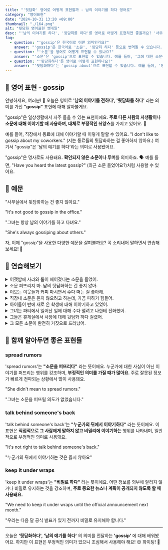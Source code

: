 ```yaml
---
title: "'뒷담화' 영어로 어떻게 표현할까 - 남의 이야기를 하다 영어로"
category: "영어표현"
date: "2024-10-31 13:20 +09:00"
thumbnail: "./164.png"
alt: "뒷담화 영어표현 썸네일"
desc: "'남의 이야기를 하다', '뒷담화를 하다'를 영어로 어떻게 표현하면 좋을까요? '사무실에서 뒷담화하는 건 좋지 않아요.', '그녀는 항상 남의 이야기를 하고 다녀요.' 등을 영어로 표현하는 법을 배워봅시다. 다양한 예문을 통해서 연습하고 본인의 표현으로 만들어 보세요."
faq:
  - question: "'gossip'은 한국어로 어떤 의미인가요?"
    answer: "'gossip'은 한국어로 '소문', '뒷담화 하다' 등으로 번역될 수 있습니다. 주로 다른 사람에 대한 비밀이나 개인적인 정보를 주고받는 대화를 의미합니다."
  - question: "'소문'을 영어로 어떻게 표현할 수 있나요?"
    answer: "'소문'은 'gossip'으로 표현할 수 있습니다. 예를 들어, '그에 대한 소문이 돌고 있어'는 'There's a lot of gossip about him'으로 말할 수 있습니다."
  - question: "'뒷담화하다'를 영어로 어떻게 표현하나요?"
    answer: "'뒷담화하다'는 'gossip about'으로 표현할 수 있습니다. 예를 들어, '동료들의 뒷담화하는 건 좋지 않아'는 'It's not good to gossip about coworkers'로 표현할 수 있습니다."
---
```


## 🌟 영어 표현 - gossip

안녕하세요, 여러분! 👋 오늘은 영어로 **'남의 이야기를 전하다', '뒷담화를 하다'** 라는 의미를 가진 **"gossip"** 표현에 대해 알아볼게요.

"gossip"은 일상생활에서 자주 들을 수 있는 표현이에요. **주로 다른 사람의 사생활이나 소문에 대해 이야기할 때 사용하며, 대체로 부정적인 뉘앙스**를 가지고 있어요. 🤫

예를 들어, 직장에서 동료에 대해 이야기할 때 이렇게 말할 수 있어요. "I don't like to gossip about my coworkers." (저는 동료들의 뒷담화하는 걸 좋아하지 않아요.) 여기서 "gossip"은 '남의 얘기를 하다'라는 의미로 사용됐어요.

"gossip"은 명사로도 사용돼요. **확인되지 않은 소문이나 루머**를 의미하죠. 🗣️ 예를 들면, "Have you heard the latest gossip?" (최근 소문 들었어요?)처럼 사용할 수 있어요.

<script async src="https://pagead2.googlesyndication.com/pagead/js/adsbygoogle.js?client=ca-pub-1465612013356152"
     crossorigin="anonymous"></script>
<!-- engple-horizontal-ad -->

<ins class="adsbygoogle"
     style="display:block"
     data-ad-client="ca-pub-1465612013356152"
     data-ad-slot="2106896038"
     data-ad-format="auto"
     data-full-width-responsive="true"></ins>

<script>
     (adsbygoogle = window.adsbygoogle || []).push({});
</script>

## 📖 예문

"사무실에서 뒷담화하는 건 좋지 않아요."

"It's not good to gossip in the office."

"그녀는 항상 남의 이야기를 하고 다녀요."

"She's always gossiping about others."

자, 이제 "gossip"을 사용한 다양한 예문을 살펴볼까요? 꼭 소리내어 말하면서 연습해보세요! 🎯

## 💬 연습해보기

<details>
<summary>어젯밤에 사라와 톰이 헤어졌다는 소문을 들었어.</summary>
<span>I heard some gossip about Sarah and Tom breaking up last night.</span>
</details>

<details>
<summary>소문 퍼뜨리지 마. 남의 뒷담화하는 건 좋지 않아.</summary>
<span>Stop spreading gossip. It's not cool to talk about people behind their backs.</span>
</details>

<details>
<summary>이모는 이웃들과 커피 마시면서 수다 떠는 걸 좋아해.</summary>
<span>My aunt loves to gossip over coffee with her neighbors.</span>
</details>

<details>
<summary>직장내 소문은 듣지 않으려고 하는데, 가끔 피하기 힘들어.</summary>
<span>I <a href="/blog/in-english/117.try-to/">try not to</a> listen to <a href="/blog/in-english/048.workplace/">workplace</a> gossip, but sometimes it's hard to avoid.</span>
</details>

<details>
<summary>아이들이 반에 새로 온 학생에 대해 이야기하고 있었어.</summary>
<span>The kids were gossiping about the new student in their class.</span>
</details>

<details>
<summary>그녀는 파티에서 일어난 일에 대해 수다 떨려고 나한테 전화했어.</summary>
<span>She called me just to gossip about what happened at the party.</span>
</details>

<details>
<summary>그들은 휴게실에서 사장에 대해 뒷담화 하다 걸렸어.</summary>
<span>They were caught gossiping about their boss in the break room.</span>
</details>

<details>
<summary>그 모든 소문이 완전히 거짓으로 드러났어.</summary>
<span>All that gossip turned out to be completely false.</span>
</details>

## 🤝 함께 알아두면 좋은 표현들

### spread rumors

'spread rumors'는 **"소문을 퍼뜨리다"** 라는 뜻이에요. 누군가에 대한 사실이 아닌 이야기를 퍼뜨리는 행위를 강조하며, **부정적인 의미를 가질 때가 많아요**. 주로 잘못된 정보가 빠르게 전파되는 상황에서 많이 사용돼요.

"She didn't mean to spread rumors."

"그녀는 소문을 퍼뜨릴 의도가 없었습니다."

### talk behind someone's back

'talk behind someone's back'는 **"누군가의 뒤에서 이야기하다"** 라는 뜻이에요. 이 표현은 **직접적으로 그 사람에게 말하지 않고 비밀리에 이야기하는** 행위를 나타내며, 일반적으로 부정적인 의미로 사용돼요.

"It's not right to talk behind someone's back."

"누군가의 뒤에서 이야기하는 것은 옳지 않아요"

### keep it under wraps

'keep it under wraps'는 **"비밀로 하다"** 라는 뜻이에요. 어떤 정보를 외부에 알리지 않거나 비밀로 유지하는 것을 강조하며, **주로 중요한 뉴스나 계획이 공개되지 않도록 할 때 사용돼요.**

"We need to keep it under wraps until the official announcement next month."

"우리는 다음 달 공식 발표가 있기 전까지 비밀로 유지해야 합니다."

---

오늘은 **'뒷담화하다', '남의 얘기를 하다'** 의 의미를 전달하는 **'gossip'** 에 대해 배워봤어요. 하지만 이 표현은 부정적인 의미가 있으니 조심해서 사용해야 해요! 😊 화이팅! 💪
